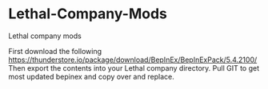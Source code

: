 # Lethal-Company-Mods
Lethal company mods 

First download the following
https://thunderstore.io/package/download/BepInEx/BepInExPack/5.4.2100/
Then export the contents into your Lethal company directory.
Pull GIT to get most updated bepinex and copy over and replace.
